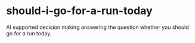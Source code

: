 # should-i-go-for-a-run-today
AI supported decision making answering the question whether you should go for a run today.
